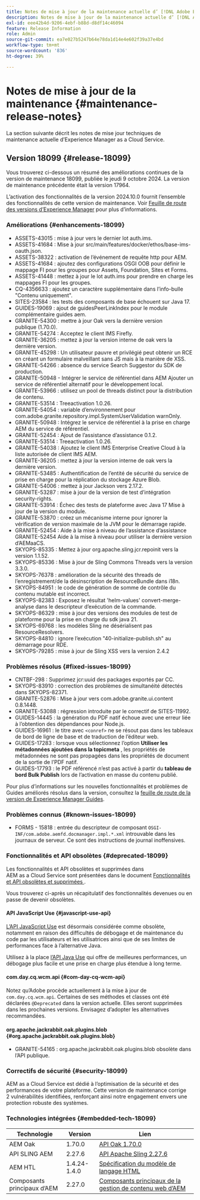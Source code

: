 ```yaml
---
title: Notes de mise à jour de la maintenance actuelle d’ [!DNL Adobe Experience Manager]  as a Cloud Service.
description: Notes de mise à jour de la maintenance actuelle d’ [!DNL Adobe Experience Manager]  as a Cloud Service.
exl-id: eee42b4d-9206-4ebf-b88d-d8df14c46094
feature: Release Information
role: Admin
source-git-commit: ea7e027b5247b64e78da1d14e4e602f39a37e4bd
workflow-type: tm+mt
source-wordcount: '836'
ht-degree: 39%

---
```



# Notes de mise à jour de la maintenance {#maintenance-release-notes}

La section suivante décrit les notes de mise jour techniques de maintenance actuelle d’Experience Manager as a Cloud Service.

## Version 18099 {#release-18099}

Vous trouverez ci-dessous un résumé des améliorations continues de la version de maintenance 18099, publiée le jeudi 9 octobre 2024. La version de maintenance précédente était la version 17964.

L’activation des fonctionnalités de la version 2024.10.0 fournit l’ensemble des fonctionnalités de cette version de maintenance. Voir [Feuille de route des versions d’Experience Manager](https://experienceleague.adobe.com/fr/docs/experience-manager-release-information/aem-release-updates/update-releases-roadmap) pour plus d’informations.

### Améliorations {#enhancements-18099}

* ASSETS-43015 : mise à jour vers le dernier lot auth.ims.
* ASSETS-41684 : Mise à jour src/main/features/docker/ethos/base-ims-oauth.json.
* ASSETS-38322 : activation de l’événement de requête http pour AEM.
* ASSETS-41684 : ajoutez des configurations OSGI OOB pour définir le mappage FI pour les groupes pour Assets, Foundation, Sites et Forms.
* ASSETS-41448 : mettez à jour le lot auth.ims pour prendre en charge les mappages FI pour les groupes.
* CQ-4356633 : ajoutez un caractère supplémentaire dans l’info-bulle &quot;Contenu uniquement&quot;.
* SITES-23584 : les tests des composants de base échouent sur Java 17.
* GUIDES-19069 : ajout de guidesPeerLinkIndex pour le module complémentaire guides aem.
* GRANITE-54300 : mettre à jour Oak vers la dernière version publique (1.70.0).
* GRANITE-54274 : Acceptez le client IMS Firefly.
* GRANITE-36205 : mettez à jour la version interne de oak vers la dernière version.
* GRANITE-45298 : Un utilisateur pauvre et privilégié peut obtenir un RCE en créant un formulaire malveillant sans JS mais à la manière de XSS.
* GRANITE-54266 : absence du service Search Suggestor du SDK de production.
* GRANITE-50948 - Intégrer le service de référentiel dans AEM Ajouter un service de référentiel alternatif pour le développement local.
* GRANITE-53966 : utilisez un pool de threads distinct pour la distribution de contenu.
* GRANITE-53514 : Treeactivation 1.0.26.
* GRANITE-54054 : variable d’environnement pour com.adobe.granite.repository.impl.SystemUserValidation warnOnly.
* GRANITE-50948 : Intégrez le service de référentiel à la prise en charge AEM du service de référentiel.
* GRANITE-52454 : Ajout de l’assistance d’assistance 0.1.2.
* GRANITE-53514 : Treeactivation 1.0.26.
* GRANITE-54038 : Ajoutez le client IMS Enterprise Creative Cloud à la liste autorisée de client IMS AEM.
* GRANITE-36205 : mettez à jour la version interne de oak vers la dernière version.
* GRANITE-53485 : Authentification de l’entité de sécurité du service de prise en charge pour la réplication du stockage Azure Blob.
* GRANITE-54006 : mettez à jour Jackson vers 2.17.2.
* GRANITE-53287 : mise à jour de la version de test d’intégration security-rights.
* GRANITE-53914 : Échec des tests de plateforme avec Java 17 Mise à jour de la version du module.
* GRANITE-53870 : créez un mécanisme interne pour ignorer la vérification de version maximale de la JVM pour le démarrage rapide.
* GRANITE-52454 : Aide à la mise à niveau de l’assistance d’assistance GRANITE-52454 Aide à la mise à niveau pour utiliser la dernière version d’AEMaaCS.
* SKYOPS-85335 : Mettez à jour org.apache.sling.jcr.repoinit vers la version 1.1.52.
* SKYOPS-85336 : Mise à jour de Sling Commons Threads vers la version 3.3.0.
* SKYOPS-76378 : amélioration de la sécurité des threads de l’enregistrement/de la désinscription de ResourceBundle dans i18n.
* SKYOPS-84951 : le code de génération de somme de contrôle du contenu mutable est incorrect.
* SKYOPS-82383 : Exposez le résultat &#39;helm-values&#39; convert-merge-analyse dans le descripteur d’exécution de la commande.
* SKYOPS-86329 : mise à jour des versions des modules de test de plateforme pour la prise en charge du sdk java 21.
* SKYOPS-69768 : les modèles Sling ne désérialisent pas ResourceResolvers.
* SKYOPS-84810 : ignore l’exécution &quot;40-initialize-publish.sh&quot; au démarrage pour RDE.
* SKYOPS-79285 : mise à jour de Sling XSS vers la version 2.4.2

### Problèmes résolus {#fixed-issues-18099}

* CNTBF-298 : Supprimez jcr:uuid des packages exportés par CC.
* SKYOPS-83910 : correction des problèmes de simultanéité détectés dans SKYOPS-82371.
* GRANITE-52876 : Mise à jour vers com.adobe.granite.ui.content 0.8.1448.
* GRANITE-53088 : régression introduite par le correctif de SITES-11992.
* GUIDES-14445 : la génération du PDF natif échoue avec une erreur liée à l’obtention des dépendances pour Node.js.
* GUIDES-16961 : le titre avec `<conref>` ne se résout pas dans les tableaux de bord de ligne de base et de traduction de l’éditeur web.
* GUIDES-17283 : lorsque vous sélectionnez l’option **Utiliser les métadonnées ajoutées dans la topicmeta** , les propriétés de métadonnées ne sont pas propagées dans les propriétés de document de la sortie de l’PDF natif.
* GUIDES-17793 : le PDF référencé n’est pas activé à partir du **tableau de bord Bulk Publish** lors de l’activation en masse du contenu publié.

Pour plus d’informations sur les nouvelles fonctionnalités et problèmes de Guides améliorés résolus dans la version, consultez la [feuille de route de la version de Experience Manager Guides](https://experienceleague.adobe.com/fr/docs/experience-manager-guides/using/release-info/aem-guides-releases-roadmap).

### Problèmes connus {#known-issues-18099}

* FORMS - 15818 : entrée du descripteur de composant `OSGI-INF/com.adobe.aemfd.docmanager.impl.*.xml` introuvable dans les journaux de serveur. Ce sont des instructions de journal inoffensives.

### Fonctionnalités et API obsolètes {#deprecated-18099}

Les fonctionnalités et API obsolètes et supprimées dans AEM as a Cloud Service sont présentées dans le document [Fonctionnalités et API obsolètes et supprimées ](/help/release-notes/deprecated-removed-features.md).

Vous trouverez ci-après un récapitulatif des fonctionnalités devenues ou en passe de devenir obsolètes.

#### API JavaScript Use {#javascript-use-api}

[L’API JavaScript Use](https://github.com/adobe/htl-spec/blob/master/SPECIFICATION.md#42-javascript-use-api) est désormais considérée comme obsolète, notamment en raison des difficultés de débogage et de maintenance du code par les utilisateurs et les utilisatrices ainsi que de ses limites de performances face à l’alternative Java.

Utilisez à la place [l’API Java Use](https://experienceleague.adobe.com/fr/docs/experience-manager-htl/content/java-use-api) qui offre de meilleures performances, un débogage plus facile et une prise en charge plus étendue à long terme.

#### com.day.cq.wcm.api {#com-day-cq-wcm-api}

Notez qu’Adobe procède actuellement à la mise à jour de `com.day.cq.wcm.api`. Certaines de ses méthodes et classes ont été déclarées `@Deprecated` dans la version actuelle. Elles seront supprimées dans les prochaines versions. Envisagez d’adopter les alternatives recommandées.

#### org.apache.jackrabbit.oak.plugins.blob {#org.apache.jackrabbit.oak.plugins.blob}

* GRANITE-54165 : org.apache.jackrabbit.oak.plugins.blob obsolète dans l’API publique.

### Correctifs de sécurité {#security-18099}

AEM as a Cloud Service est dédié à l’optimisation de la sécurité et des performances de votre plateforme. Cette version de maintenance corrige 2 vulnérabilités identifiées, renforçant ainsi notre engagement envers une protection robuste des systèmes.

### Technologies intégrées {#embedded-tech-18099}

| Technologie | Version | Lien |
|---|---|---|
| AEM Oak | 1.70.0 | [API Oak 1.70.0](https://www.javadoc.io/doc/org.apache.jackrabbit/oak-api/1.70.0/index.html) |
| API SLING AEM | 2.27.6 | [API Apache Sling 2.27.6](https://www.javadoc.io/doc/org.apache.sling/org.apache.sling.api/latest/index.html) |
| AEM HTL | 1.4.24-1.4.0 | [Spécification du modèle de langage HTML](https://github.com/adobe/htl-spec) |
| Composants principaux d’AEM | 2.27.0 | [Composants principaux de la gestion de contenu web d’AEM](https://github.com/adobe/aem-core-wcm-components) |
